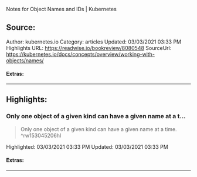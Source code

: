 Notes for Object Names and IDs | Kubernetes

## Source:
Author: kubernetes.io
Category: articles
Updated: 03/03/2021 03:33 PM
Highlights URL: https://readwise.io/bookreview/8080548
SourceUrl: https://kubernetes.io/docs/concepts/overview/working-with-objects/names/


#### Extras:


 
-----
 ## Highlights:

### Only one object of a given kind can have a given name at a t...
>Only one object of a given kind can have a given name at a time. ^rw153045206hl


Highlighted: 03/03/2021 03:33 PM
Updated: 03/03/2021 03:33 PM


#### Extras:



------

